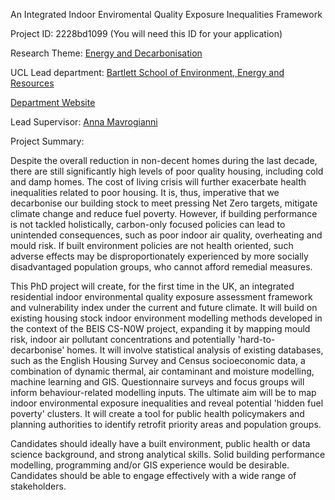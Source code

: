 An Integrated Indoor Enviromental Quality Exposure Inequalities Framework

Project ID: 2228bd1099
(You will need this ID for your application)

Research Theme: [Energy and Decarbonisation](../themes/energy-and-decarbonisation.md)

UCL Lead department: [Bartlett School of Environment, Energy and Resources](../departments/bartlett-school-of-environment-energy-and-resources.md)

[Department Website](https://www.ucl.ac.uk/bartlett/bartlett-school-environment-energy-and-resources)

Lead Supervisor: [Anna Mavrogianni](https://iris.ucl.ac.uk/iris/browse/profile?upi=AMAVR49)

Project Summary:

Despite the overall reduction in non-decent homes during the last decade, there are still significantly high levels of poor quality housing, including cold and damp homes. The cost of living crisis will further exacerbate health inequalities related to poor housing. It is, thus, imperative that we decarbonise our building stock to meet pressing Net Zero targets, mitigate climate change and reduce fuel poverty. However, if building performance is not tackled holistically, carbon-only focused policies can lead to unintended consequences, such as poor indoor air quality, overheating and mould risk. If built environment policies are not health oriented, such adverse effects may be disproportionately experienced by more socially disadvantaged population groups, who cannot afford remedial measures.
  
 This PhD project will create, for the first time in the UK, an integrated residential indoor environmental quality exposure assessment framework and vulnerability index under the current and future climate. It will build on existing housing stock indoor environment modelling methods developed in the context of the BEIS CS-N0W project, expanding it by mapping mould risk, indoor air pollutant concentrations and potentially 'hard-to-decarbonise' homes. It will involve statistical analysis of existing databases, such as the English Housing Survey and Census socioeconomic data, a combination of dynamic thermal, air contaminant and moisture modelling, machine learning and GIS. Questionnaire surveys and focus groups will inform behaviour-related modelling inputs. The ultimate aim will be to map indoor environmental exposure inequalities and reveal potential 'hidden fuel poverty' clusters. It will create a tool for public health policymakers and planning authorities to identify retrofit priority areas and population groups.
  
 Candidates should ideally have a built environment, public health or data science background, and strong analytical skills. Solid building performance modelling, programming and/or GIS experience would be desirable. Candidates should be able to engage effectively with a wide range of stakeholders.